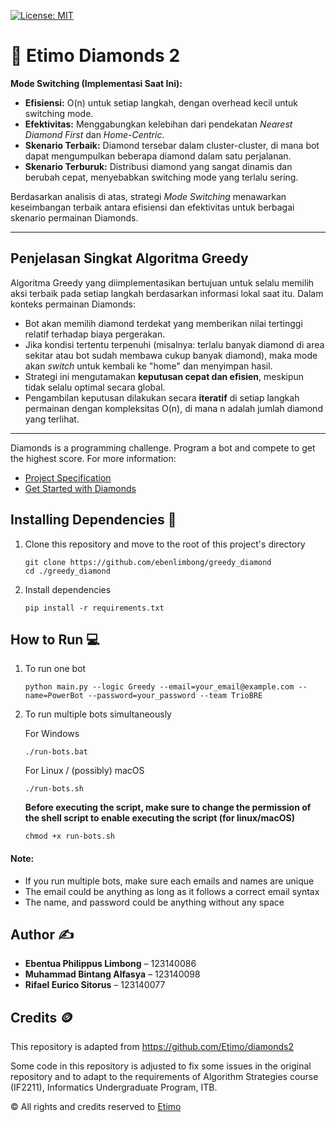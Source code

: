 [![License: MIT](https://img.shields.io/badge/License-MIT-yellow.svg)](https://opensource.org/licenses/MIT)

# 💎 Etimo Diamonds 2

**Mode Switching (Implementasi Saat Ini):**  
- **Efisiensi:** O(n) untuk setiap langkah, dengan overhead kecil untuk switching mode.  
- **Efektivitas:** Menggabungkan kelebihan dari pendekatan *Nearest Diamond First* dan *Home-Centric*.  
- **Skenario Terbaik:** Diamond tersebar dalam cluster-cluster, di mana bot dapat mengumpulkan beberapa diamond dalam satu perjalanan.  
- **Skenario Terburuk:** Distribusi diamond yang sangat dinamis dan berubah cepat, menyebabkan switching mode yang terlalu sering.  

Berdasarkan analisis di atas, strategi *Mode Switching* menawarkan keseimbangan terbaik antara efisiensi dan efektivitas untuk berbagai skenario permainan Diamonds.

---

## Penjelasan Singkat Algoritma Greedy 

Algoritma Greedy yang diimplementasikan bertujuan untuk selalu memilih aksi terbaik pada setiap langkah berdasarkan informasi lokal saat itu. Dalam konteks permainan Diamonds:

- Bot akan memilih diamond terdekat yang memberikan nilai tertinggi relatif terhadap biaya pergerakan.
- Jika kondisi tertentu terpenuhi (misalnya: terlalu banyak diamond di area sekitar atau bot sudah membawa cukup banyak diamond), maka mode akan *switch* untuk kembali ke "home" dan menyimpan hasil.
- Strategi ini mengutamakan **keputusan cepat dan efisien**, meskipun tidak selalu optimal secara global.
- Pengambilan keputusan dilakukan secara **iteratif** di setiap langkah permainan dengan kompleksitas O(n), di mana n adalah jumlah diamond yang terlihat.

---

Diamonds is a programming challenge. Program a bot and compete to get the highest score. For more information:

-   [Project Specification](https://docs.google.com/document/d/13cbmMVXviyu8eKQ6heqgDzt4JNNMeAZO/edit)
-   [Get Started with Diamonds](https://docs.google.com/document/d/1L92Axb89yIkom0b24D350Z1QAr8rujvHof7-kXRAp7c/edit)

## Installing Dependencies 🔨

1. Clone this repository and move to the root of this project's directory

    ```
    git clone https://github.com/ebenlimbong/greedy_diamond
    cd ./greedy_diamond
    ```

2. Install dependencies

    ```
    pip install -r requirements.txt
    ```

## How to Run 💻

1. To run one bot

    ```
    python main.py --logic Greedy --email=your_email@example.com --name=PowerBot --password=your_password --team TrioBRE
    ```

2. To run multiple bots simultaneously

    For Windows

    ```
    ./run-bots.bat
    ```

    For Linux / (possibly) macOS

    ```
    ./run-bots.sh
    ```

    <b>Before executing the script, make sure to change the permission of the shell script to enable executing the script (for linux/macOS)</b>

    ```
    chmod +x run-bots.sh
    ```
    

#### Note:

-   If you run multiple bots, make sure each emails and names are unique
-   The email could be anything as long as it follows a correct email syntax
-   The name, and password could be anything without any space

## Author ✍️

- **Ebentua Philippus Limbong** – 123140086  
- **Muhammad Bintang Alfasya**  – 123140098  
- **Rifael Eurico Sitorus**     – 123140077  

## Credits 🪙

This repository is adapted from https://github.com/Etimo/diamonds2

Some code in this repository is adjusted to fix some issues in the original repository and to adapt to the requirements of Algorithm Strategies course (IF2211), Informatics Undergraduate Program, ITB.

©️ All rights and credits reserved to [Etimo](https://github.com/Etimo)
